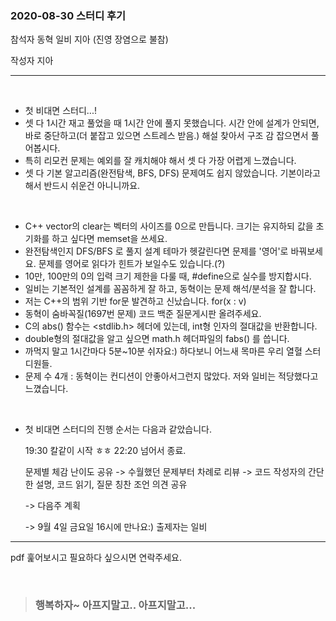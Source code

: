 ### 2020-08-30 스터디 후기 

참석자 동혁 일비 지아 (진영 장염으로 불참)

작성자 지아 

----------

</br>

- 첫 비대면 스터디...!
- 셋 다 1시간 재고 풀었을 때 1시간 안에 풀지 못했습니다. 시간 안에 설계가 안되면, 바로 중단하고(더 붙잡고 있으면 스트레스 받음.) 해설 찾아서 구조 감 잡으면서 풀어봅시다. 
- 특히 리모컨 문제는 예외를 잘 캐치해야 해서 셋 다 가장 어렵게 느꼈습니다.
- 셋 다 기본 알고리즘(완전탐색, BFS, DFS)  문제여도 쉽지 않았습니다. 기본이라고해서 반드시 쉬운건 아니니까요.

</br>

- C++ vector의 clear는 벡터의 사이즈를 0으로 만듭니다. 크기는 유지하되 값을 초기화를 하고 싶다면 memset을 쓰세요.
- 완전탐색인지 DFS/BFS 로 풀지 설계 테마가 헷갈린다면 문제를 '영어'로 바꿔보세요. 문제를 영어로 읽다가 힌트가 보일수도 있습니다.(?)
- 10만, 100만의 0의 입력 크기 제한을 다룰 때, #define으로 실수를 방지합시다. 
- 일비는 기본적인 설계를 꼼꼼하게 잘 하고, 동혁이는 문제 해석/분석을 잘 합니다. 
- 저는 C++의 범위 기반 for문 발견하고 신났습니다. for(x : v) 
- 동혁이 숨바꼭질(1697번 문제) 코드 백준 질문게시판 올려주세요.
- C의 abs() 함수는 <stdlib.h> 헤더에 있는데, int형 인자의 절대값을 반환합니다. 
- double형의 절대값을 알고 싶으면 math.h 헤더파일의 fabs() 를 씁니다. 
- 까먹지 말고 1시간마다 5분~10분 쉬자요:)  하다보니 어느새 목마른 우리 열혈 스터디원들.
- 문제 수 4개 : 동혁이는 컨디션이 안좋아서그런지 많았다. 저와 일비는 적당했다고 느꼈습니다. 

</br>

- 첫 비대면 스터디의 진행 순서는 다음과 같았습니다. 

  19:30 칼같이 시작 ㅎㅎ 22:20 넘어서 종료.

  문제별 체감 난이도 공유 -> 수월했던 문제부터 차례로 리뷰 -> 코드 작성자의 간단한 설명, 코드 읽기, 질문 칭찬 조언 의견 공유

  -> 다음주 계획

  -> 9월 4일 금요일 16시에 만나요:) 출제자는 일비

------

pdf 훑어보시고 필요하다 싶으시면 연락주세요. 

</br>

> ### 행복하자~ 아프지말고.. 아프지말고...

